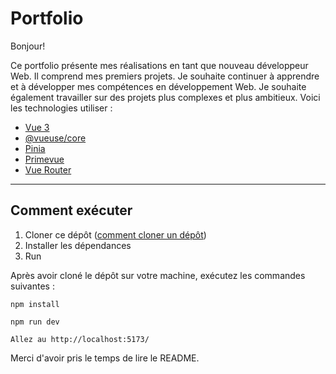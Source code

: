 # Portfolio

Bonjour!

Ce portfolio présente mes réalisations en tant que nouveau développeur Web. Il comprend mes premiers projets. Je souhaite continuer à apprendre et à développer mes compétences en développement Web. Je souhaite également travailler sur des projets plus complexes et plus ambitieux.
Voici les technologies utiliser :

- [Vue 3](https://vuejs.org/)
- [@vueuse/core](https://vueuse.org/)
- [Pinia](https://pinia.vuejs.org/)
- [Primevue](https://primevue.org/)
- [Vue Router](https://router.vuejs.org/)

---

## Comment exécuter

1. Cloner ce dépôt ([comment cloner un dépôt](https://docs.github.com/en/repositories/creating-and-managing-repositories/cloning-a-repository))
2. Installer les dépendances
3. Run

Après avoir cloné le dépôt sur votre machine, exécutez les commandes suivantes :

```
npm install
```

```
npm run dev
```

```
Allez au http://localhost:5173/
```

Merci d'avoir pris le temps de lire le README.
